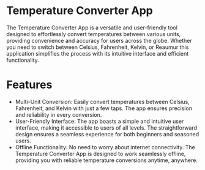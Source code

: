 # Temperature Converter App
The Temperature Converter App is a versatile and user-friendly tool designed to effortlessly convert temperatures between various units, providing convenience and accuracy for users across the globe. Whether you need to switch between Celsius, Fahrenheit, Kelvin, or Reaumur this application simplifies the process with its intuitive interface and efficient functionality.

# Features
- Multi-Unit Conversion: Easily convert temperatures between Celsius, Fahrenheit, and Kelvin with just a few taps. The app ensures precision and reliability in every conversion.
- User-Friendly Interface: The app boasts a simple and intuitive user interface, making it accessible to users of all levels. The straightforward design ensures a seamless experience for both beginners and seasoned users.
- Offline Functionality: No need to worry about internet connectivity. The Temperature Converter App is designed to work seamlessly offline, providing you with reliable temperature conversions anytime, anywhere.
